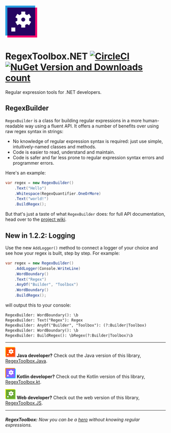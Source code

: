 ![icon](Artwork/RegexToolbox-icon-100.png)

# RegexToolbox.NET [![CircleCI](https://circleci.com/gh/markwhitaker/RegexToolbox.NET.svg?style=shield)](https://circleci.com/gh/markwhitaker/RegexToolbox.NET) [![NuGet Version and Downloads count](https://buildstats.info/nuget/RegexToolbox)](https://www.nuget.org/packages/RegexToolbox/)

Regular expression tools for .NET developers.


## RegexBuilder

`RegexBuilder` is a class for building regular expressions in a more human-readable way using a fluent API. It offers a number of benefits over using raw regex syntax in strings:

 - No knowledge of regular expression syntax is required: just use simple, intuitively-named classes and methods.
 - Code is easier to read, understand and maintain.
 - Code is safer and far less prone to regular expression syntax errors and programmer errors.

Here's an example:

```c#
var regex = new RegexBuilder()
    .Text("Hello")
    .Whitespace(RegexQuantifier.OneOrMore)
    .Text("world!")
    .BuildRegex();
```

But that's just a taste of what `RegexBuilder` does: for full API documentation, head over to the [project wiki](https://github.com/markwhitaker/RegexToolbox.NET/wiki).

## New in 1.2.2: Logging

Use the new `AddLogger()` method to connect a logger of your choice and see how your regex is built, step by step. For example:

```c#
var regex = new RegexBuilder()
    .AddLogger(Console.WriteLine)
    .WordBoundary()
    .Text("Regex")
    .AnyOf("Builder", "Toolbox")
    .WordBoundary()
    .BuildRegex();
```

will output this to your console:

```text
RegexBuilder: WordBoundary(): \b
RegexBuilder: Text("Regex"): Regex
RegexBuilder: AnyOf("Builder", "Toolbox"): (?:Builder|Toolbox)
RegexBuilder: WordBoundary(): \b
RegexBuilder: BuildRegex(): \bRegex(?:Builder|Toolbox)\b
```

---
![icon](https://raw.githubusercontent.com/markwhitaker/RegexToolbox.Java/master/artwork/RegexToolbox-icon-32.png) **Java developer?** Check out the Java version of this library, [RegexToolbox.Java](https://github.com/markwhitaker/RegexToolbox.Java).

![icon](https://raw.githubusercontent.com/markwhitaker/RegexToolbox.kt/master/artwork/RegexToolbox-icon-32.png) **Kotlin developer?** Check out the Kotlin version of this library, [RegexToolbox.kt](https://github.com/markwhitaker/RegexToolbox.kt).

![icon](https://raw.githubusercontent.com/markwhitaker/RegexToolbox.JS/master/artwork/RegexToolbox-icon-32.png) **Web developer?** Check out the web version of this library, [RegexToolbox.JS](https://github.com/markwhitaker/RegexToolbox.JS).

---
###### **RegexToolbox:** Now you can be a [hero](https://xkcd.com/208/) without knowing regular expressions.
